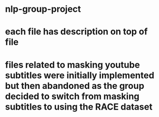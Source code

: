 # nlp-group-project

# each file has description on top of file

# files related to masking youtube subtitles were initially implemented but then abandoned as the group decided to switch from masking subtitles to using the RACE dataset
